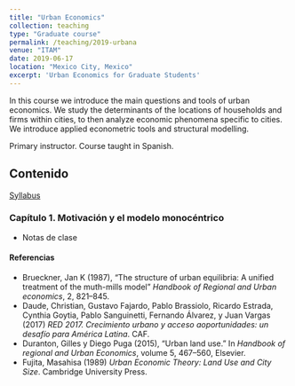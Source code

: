 ```yaml
---
title: "Urban Economics"
collection: teaching
type: "Graduate course"
permalink: /teaching/2019-urbana
venue: "ITAM"
date: 2019-06-17
location: "Mexico City, Mexico"
excerpt: 'Urban Economics for Graduate Students'
---
```


In this course we introduce the main questions and tools of urban economics. We study the determinants of the locations of households and firms within cities, to then analyze economic phenomena specific to cities. We introduce applied econometric tools and structural modelling. 

Primary instructor. Course taught in Spanish.

## Contenido

[Syllabus](/files/syllabus_urbana.pdf)

### Capítulo 1. Motivación y el modelo monocéntrico

* Notas de clase

#### Referencias

* Brueckner, Jan K (1987), “The structure of urban equilibria: A unified treatment of the muth-mills model” *Handbook of Regional and Urban economics*, 2, 821–845.
* Daude, Christian, Gustavo Fajardo, Pablo Brassiolo, Ricardo Estrada, Cynthia Goytia, Pablo Sanguinetti, Fernando Álvarez, y Juan Vargas (2017) *RED 2017. Crecimiento urbano y acceso aoportunidades: un desafío para América Latina*. CAF.
* Duranton,  Gilles  y  Diego  Puga  (2015),  “Urban  land  use.”  In *Handbook  of  regional  and  Urban Economics*, volume 5, 467–560, Elsevier.
* Fujita, Masahisa (1989) *Urban Economic Theory: Land Use and City Size*. Cambridge University Press.
